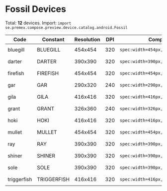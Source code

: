 # Fossil Devices

Total: **12** devices. Import: `import se.premex.compose.preview.device.catalog.android.Fossil`

| Code | Constant | Resolution | DPI | Compose Spec | Preview Usage |
|------|----------|------------|-----|-------------|---------------|
| bluegill | BLUEGILL | 454x454 | 320 | `spec:width=454px,height=454px,dpi=320` | `@Preview(device = Fossil.BLUEGILL)` |
| darter | DARTER | 390x390 | 320 | `spec:width=390px,height=390px,dpi=320` | `@Preview(device = Fossil.DARTER)` |
| firefish | FIREFISH | 454x454 | 320 | `spec:width=454px,height=454px,dpi=320` | `@Preview(device = Fossil.FIREFISH)` |
| gar | GAR | 290x320 | 240 | `spec:width=290px,height=320px,dpi=240` | `@Preview(device = Fossil.GAR)` |
| gila | GILA | 416x416 | 320 | `spec:width=416px,height=416px,dpi=320` | `@Preview(device = Fossil.GILA)` |
| grant | GRANT | 326x360 | 240 | `spec:width=326px,height=360px,dpi=240` | `@Preview(device = Fossil.GRANT)` |
| hoki | HOKI | 416x416 | 320 | `spec:width=416px,height=416px,dpi=320` | `@Preview(device = Fossil.HOKI)` |
| mullet | MULLET | 454x454 | 320 | `spec:width=454px,height=454px,dpi=320` | `@Preview(device = Fossil.MULLET)` |
| ray | RAY | 390x390 | 320 | `spec:width=390px,height=390px,dpi=320` | `@Preview(device = Fossil.RAY)` |
| shiner | SHINER | 390x390 | 320 | `spec:width=390px,height=390px,dpi=320` | `@Preview(device = Fossil.SHINER)` |
| sole | SOLE | 390x390 | 320 | `spec:width=390px,height=390px,dpi=320` | `@Preview(device = Fossil.SOLE)` |
| triggerfish | TRIGGERFISH | 416x416 | 320 | `spec:width=416px,height=416px,dpi=320` | `@Preview(device = Fossil.TRIGGERFISH)` |

<!-- Generated automatically. Do not edit manually. -->
